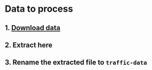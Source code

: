 ﻿# Data to process

## 1. [Download data](https://osu.app.box.com/v/lstw-traffic-weather-v2)

## 2. Extract here

## 3. Rename the extracted file to `traffic-data`